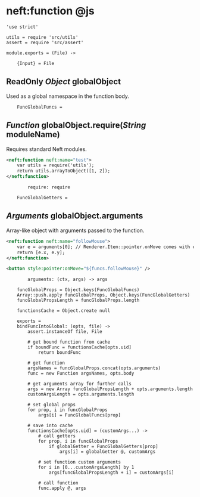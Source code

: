 neft:function @js
=================

	'use strict'

	utils = require 'src/utils'
	assert = require 'src/assert'

	module.exports = (File) ->

		{Input} = File

ReadOnly *Object* globalObject
------------------------------

Used as a global namespace in the function body.

		FuncGlobalFuncs =

*Function* globalObject.require(*String* moduleName)
----------------------------------------------------

Requires standard Neft modules.

```xml
<neft:function neft:name="test">
	var utils = require('utils');
	return utils.arrayToObject([1, 2]);
</neft:function>
```

			require: require

		FuncGlobalGetters =

*Arguments* globalObject.arguments
----------------------------------

Array-like object with arguments passed to the function.

```xml
<neft:function neft:name="followMouse">
	var e = arguments[0]; // Renderer.Item::pointer.onMove comes with event argument
	return [e.x, e.y];
</neft:function>

<button style:pointer:onMove="${funcs.followMouse}" />
```

			arguments: (ctx, args) -> args

		funcGlobalProps = Object.keys(FuncGlobalFuncs)
		Array::push.apply funcGlobalProps, Object.keys(FuncGlobalGetters)
		funcGlobalPropsLength = funcGlobalProps.length

		functionsCache = Object.create null

		exports =
		bindFuncIntoGlobal: (opts, file) ->
			assert.instanceOf file, File

			# get bound function from cache
			if boundFunc = functionsCache[opts.uid]
				return boundFunc

			# get function
			argsNames = funcGlobalProps.concat(opts.arguments)
			func = new Function argsNames, opts.body

			# get arguments array for further calls
			args = new Array funcGlobalPropsLength + opts.arguments.length
			customArgsLength = opts.arguments.length

			# set global props
			for prop, i in funcGlobalProps
				args[i] = FuncGlobalFuncs[prop]

			# save into cache
			functionsCache[opts.uid] = (customArgs...) ->
				# call getters
				for prop, i in funcGlobalProps
					if globalGetter = FuncGlobalGetters[prop]
						args[i] = globalGetter @, customArgs

				# set function custom arguments
				for i in [0...customArgsLength] by 1
					args[funcGlobalPropsLength + i] = customArgs[i]

				# call function
				func.apply @, args
